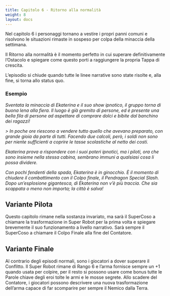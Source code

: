 ```yaml
---
title: Capitolo 6 - Ritorno alla normalità
weight: 8
layout: docs
---
```


Nel capitolo 6 i personaggi tornano a vestire i propri panni comuni e risolvono le situazioni rimaste in sospeso per colpa della minaccia della settimana.

Il Ritorno alla normalità è il momento perfetto in cui superare definitivamente l’Ostacolo e spiegare come questo porti a raggiungere la propria Tappa di crescita.

L’episodio si chiude quando tutte le linee narrative sono state risolte e, alla fine, si torna allo status quo.

### Esempio

<i>Sventata la minaccia di Ekaterina e il suo show ipnotico, il gruppo torna di buona lena alla fiera. Il luogo è già gremito di persone, ed è presente una bella fila di persone ad aspettare di comprare dolci e bibite dal banchino dei ragazzi!</i>

<i>
> In poche ore riescono a vendere tutto quello che avevano preparato, con grande gioia da parte di tutti. Facendo due calcoli, però, i soldi non sono per niente sufficienti a coprire le tasse scolastiche al netto dei costi.
</i>

<i>Ekaterina prova a rispondere con i suoi poteri ipnotici, ma i piloti, ora che sono insieme nella stessa cabina, sembrano immuni a qualsiasi cosa li possa dividere.</i>

<i>Con pochi fendenti della spada, Ekaterina è in ginocchio. È il momento di chiudere il combattimento con il Colpo finale, il Pendragon Special Slash. Dopo un’esplosione gigantesca, di Ekaterina non v’è più traccia. Che sia scappata o meno non importa; la città è salva!</i>


## Variante Pilota

Questo capitolo rimane nella sostanza invariato, ma sarà il SuperCoso a chiamare la trasformazione in Super Robot per la prima volta e spiegare brevemente il suo funzionamento a livello narrativo. Sarà sempre il SuperCoso a chiamare il Colpo Finale alla fine del Contatore.

 
## Variante Finale

Al contrario degli episodi normali, sono i giocatori a dover superare il Conflitto. Il Super Robot rimane di Rango 6 e l’arma fornisce sempre un +1 quando usata per colpire, per il resto si possono usare come bonus tutte le Parole chiave degli eroi tolte le armi e le mosse segrete.
Allo scadere del Contatore, i giocatori possono descrivere una nuova trasformazione dell’arma capace di far scomparire per sempre il Nemico dalla Terra. 